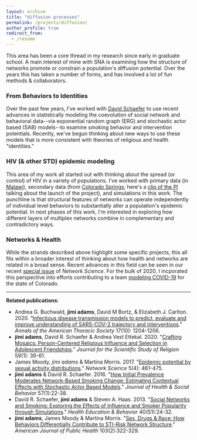 ```yaml
---
layout: archive
title: "diffusion processes"
permalink: /projects/diffusion/
author_profile: true
redirect_from:
  - /resume
---
```


This area has been a core thread in my research since early in graduate school. A main interest of mine with SNA is examining how the structure of networks promote or constrain a population's diffusion potential. Over the years this has taken a number of forms, and has involved a lot of fun methods & collaborators.

### From Behaviors to Identities
Over the past few years, I've worked with [David Schaefer](https://sites.google.com/site/drschaef/) to use recent advances in statistically modeling the coevolution of social network and behavioral data--via exponential random graph (ERG) and stochastic actor based (SAB) models--to examine smoking behavior and intervention potentials. Recently, we've begun thinking about new ways to use these models that is more consistent with theories of religious and health "identities."

### HIV (& other STD) epidemic modeling
This area of my work all started out with thinking about the spread (or control) of HIV in a variety of populations. I've worked with primary data (in [Malawi](https://malawi.pop.upenn.edu/malawi-data-mlsfh)), secondary data (from [Colorado Springs](http://www.icpsr.umich.edu/icpsrweb/NAHDAP/studies/22140); here's a [clip of the PI](https://www.youtube.com/watch?v=NzBAzXUrqag) talking about the launch of the project), and simulations in this work. The punchline is that structural features of networks can operate independently of individual level behaviors to substantially alter a population's epidemic potential. In next phases of this work, I'm interested in exploring how different layers of multiplex networks combine in complementary and contradictory ways.

### Networks & Health
While the strands described above highlight some specific projects, this all fits within a broader interest of thinking about how health and networks are related in a broad sense. Recent advances in this field can be seen in our recent [special issue](https://www.cambridge.org/core/journals/network-science/article/coevolution-of-networks-and-health/05DE4786C25DA517B2A12E33B98ECCE3) of *Network Science*.  For the bulk of 2020, I incporated this perspective into efforts contributing to a team [modeling COVID-19](/covid/) for the state of Colorado.

______
**Related publications**:

  - Andrea G. Buchwald, **jimi adams**, David M Bortz, & Elizabeth J. Carlton. 2020. “[Infectious disease transmission models to predict, evaluate and improve understanding of SARS-COV-2 trajectory and interventions](https://www.atsjournals.org/doi/abs/10.1513/AnnalsATS.202005-501PS).” *Annals of the American Thoracic Society* 17(10): 1204-1206.
  - **jimi adams**, David R. Schaefer & Andrea Vest Ettekal. 2020. "[Crafting Mosaics: Person-Centered Religious Influence and Selection in Adolescent Friendships](https://osf.io/dc5gh/).” *Journal for the Scientific Study of Religion* 59(1): 39-61.
  - James Moody, *jimi adams* & Martina Morris. 2017. "[Epidemic potential by sexual activity distributions](..files/2017_NS.pdf)." *Network Science* 5(4): 461-475.
  - **jimi adams** & David R. Schaefer. 2016. "[How Initial Prevalence Moderates Network-Based Smoking Change: Estimating Contextual Effects with Stochastic Actor Based Models](..files/2016_JHSB.pdf)." *Journal of Health & Social Behavior* 57(1):22-38.
  - David R. Schaefer, **jimi adams** & Steven A. Haas. 2013. "[Social Networks and Smoking: Exploring the Effects of Influence and Smoker Popularity through Simulations](..files/2013_HE&B.pdf)." *Health Education & Behavior* 40(S1):24-32.
  - **jimi adams**, James Moody & Martina Morris. "[Sex, Drugs & Race: How Behaviors Differentially Contribute to STI-Risk Network Structure](..files/2013_AJPH.pdf)." *American Journal of Public Health* 103(2):322-329. 
